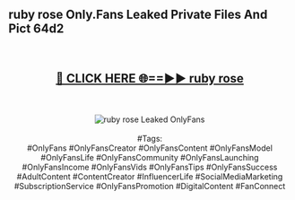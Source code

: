 <h2>ruby rose Only.Fans Leaked Private Files And Pict 64d2</h2>
<br>
<div align="center">
<h2><a href="https://mediafiles.top/ruby_rose" rel="nofollow">🔴 CLICK HERE 🌐==►► ruby rose</a></h2>
<br>
<br>
<a href="https://mediafiles.top/ruby_rose" rel="nofollow" data-target="animated-image.originalLink"><img src="https://i.ibb.co.com/WyWwxjT/player-gif2.gif" alt="ruby rose Leaked OnlyFans" style="max-width: 100%; display: inline-block;" data-target="animated-image.originalImage"></a>
<br><br>
#Tags:
<br>
#OnlyFans #OnlyFansCreator #OnlyFansContent #OnlyFansModel #OnlyFansLife #OnlyFansCommunity #OnlyFansLaunching #OnlyFansIncome #OnlyFansVids #OnlyFansTips #OnlyFansSuccess #AdultContent #ContentCreator #InfluencerLife #SocialMediaMarketing #SubscriptionService #OnlyFansPromotion #DigitalContent #FanConnect
</div>
<br>